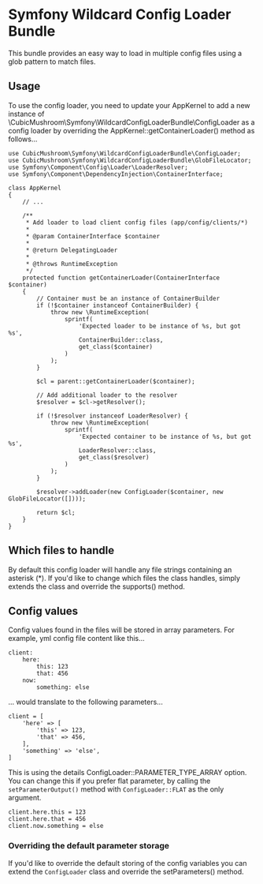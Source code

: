 Symfony Wildcard Config Loader Bundle
=====================================

This bundle provides an easy way to load in multiple config files using a glob pattern to match files.
 
 
Usage
-----

To use the config loader, you need to update your AppKernel to add a new instance of 
\CubicMushroom\Symfony\WildcardConfigLoaderBundle\ConfigLoader as a config loader by overriding the 
AppKernel::getContainerLoader() method as follows...


````
use CubicMushroom\Symfony\WildcardConfigLoaderBundle\ConfigLoader;
use CubicMushroom\Symfony\WildcardConfigLoaderBundle\GlobFileLocator;
use Symfony\Component\Config\Loader\LoaderResolver;
use Symfony\Component\DependencyInjection\ContainerInterface;

class AppKernel
{
    // ...

    /**
     * Add loader to load client config files (app/config/clients/*)
     *
     * @param ContainerInterface $container
     *
     * @return DelegatingLoader
     *
     * @throws RuntimeException
     */
    protected function getContainerLoader(ContainerInterface $container)
    {
        // Container must be an instance of ContainerBuilder
        if (!$container instanceof ContainerBuilder) {
            throw new \RuntimeException(
                sprintf(
                    'Expected loader to be instance of %s, but got %s',
                    ContainerBuilder::class,
                    get_class($container)
                )
            );
        }

        $cl = parent::getContainerLoader($container);

        // Add additional loader to the resolver
        $resolver = $cl->getResolver();

        if (!$resolver instanceof LoaderResolver) {
            throw new \RuntimeException(
                sprintf(
                    'Expected container to be instance of %s, but got %s',
                    LoaderResolver::class,
                    get_class($resolver)
                )
            );
        }

        $resolver->addLoader(new ConfigLoader($container, new GlobFileLocator([])));

        return $cl;
    }
}
````


Which files to handle
---------------------

By default this config loader will handle any file strings containing an asterisk (\*).  If you'd like to change which 
files the class handles, simply extends the class and override the supports() method.


Config values
-------------

Config values found in the files will be stored in array parameters.  For example, yml config file content like this...

````
client:
    here:
        this: 123
        that: 456
    now:
        something: else
````

... would translate to the following parameters...

````
client = [
    'here' => [
        'this' => 123,
        'that' => 456,
    ],
    'something' => 'else',
]
````


This is using the details ConfigLoader::PARAMETER_TYPE_ARRAY option.  You can change this if you prefer flat parameter, 
by calling the `setParameterOutput()` method with `ConfigLoader::FLAT` as the only argument. 

````
client.here.this = 123
client.here.that = 456
client.now.something = else
````


### Overriding the default parameter storage

If you'd like to override the default storing of the config variables you can extend the `ConfigLoader` class and 
override the setParameters() method.